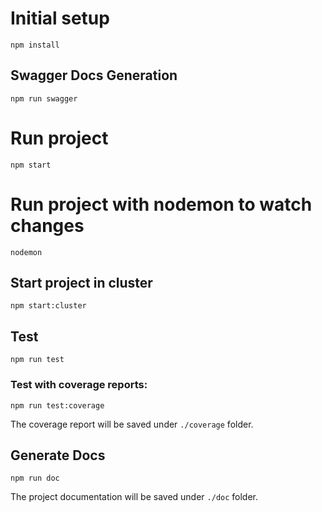 # Initial setup
```
npm install
```

## Swagger Docs Generation

```
npm run swagger
```

# Run project
```
npm start
```

# Run project with nodemon to watch changes
```
nodemon
```

## Start project in cluster
```
npm start:cluster
```

## Test

```
npm run test
```

### Test with coverage reports:

```
npm run test:coverage
```

The coverage report will be saved under ```./coverage``` folder.

## Generate Docs

```
npm run doc
```

The project documentation will be saved under ```./doc``` folder.
